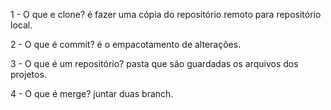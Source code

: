 1 - O que e clone? 
é fazer uma cópia do repositório remoto para repositório local.

2 - O que é commit?
é o empacotamento de alterações.

3 - O que é um repositório?
pasta que são guardadas os arquivos dos projetos.

4 - O que é merge?
juntar duas branch.
